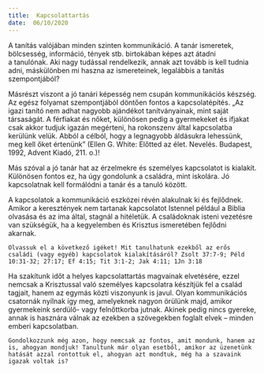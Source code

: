 ```yaml
---
title:  Kapcsolattartás
date:  06/10/2020
---
```


A tanítás valójában minden szinten kommunikáció. A tanár ismeretek, bölcsesség, információ, tények stb. birtokában képes azt átadni a tanulónak. Aki nagy tudással rendelkezik, annak azt tovább is kell tudnia adni, máskülönben mi haszna az ismereteinek, legalábbis a tanítás szempontjából?

Másrészt viszont a jó tanári képesség nem csupán kommunikációs készség. Az egész folyamat szempontjából döntően fontos a kapcsolatépítés. „Az igazi tanító nem adhat nagyobb ajándékot tanítványainak, mint saját társaságát. A férfiakat és nőket, különösen pedig a gyermekeket és ifjakat csak akkor tudjuk igazán megérteni, ha rokonszenv által kapcsolatba kerülünk velük. Abból a célból, hogy a legnagyobb áldásukra lehessünk, meg kell őket értenünk” (Ellen G. White: Előtted az élet. Nevelés. Budapest, 1992, Advent Kiadó, 211. o.)!

Más szóval a jó tanár hat az érzelmekre és személyes kapcsolatot is kialakít. Különösen fontos ez, ha úgy gondolunk a családra, mint iskolára. Jó kapcsolatnak kell formálódni a tanár és a tanuló között.

A kapcsolatok a kommunikáció eszközei révén alakulnak ki és fejlődnek. Amikor a keresztények nem tartanak kapcsolatot Istennel például a Biblia olvasása és az ima által, stagnál a hitéletük. A családoknak isteni vezetésre van szükségük, ha a kegyelemben és Krisztus ismeretében fejlődni akarnak. 

`Olvassuk el a következő igéket! Mit tanulhatunk ezekből az erős családi (vagy egyéb) kapcsolatok kialakításáról? Zsolt 37:7-9; Péld 10:31-32; 27:17; Ef 4:15; Tit 3:1-2; Jak 4:11; 1Jn 3:18`

Ha szakítunk időt a helyes kapcsolattartás magvainak elvetésére, ezzel nemcsak a Krisztussal való személyes kapcsolatra készítjük fel a család tagjait, hanem az egymás közti viszonyunk is javul. Olyan kommunikációs csatornák nyílnak így meg, amelyeknek nagyon örülünk majd, amikor gyermekeink serdülő- vagy felnőttkorba jutnak. Akinek pedig nincs gyereke, annak is hasznára válnak az ezekben a szövegekben foglalt elvek – minden emberi kapcsolatban.

`Gondolkozzunk még azon, hogy nemcsak az fontos, amit mondunk, hanem az is, ahogyan mondjuk! Tanultunk már olyan esetből, amikor az üzenetünk hatását azzal rontottuk el, ahogyan azt mondtuk, még ha a szavaink igazak voltak is?  `